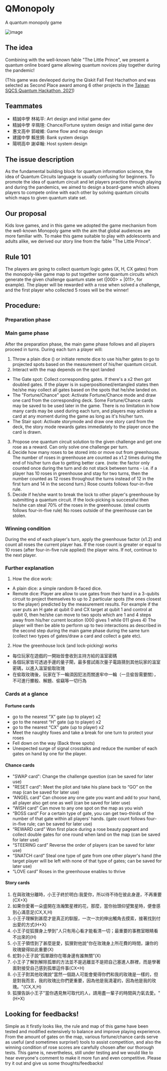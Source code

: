 # QMonopoly
A quantum monopoly game

![image](https://user-images.githubusercontent.com/29524895/141688811-42082c55-de54-4a8f-834e-708b4042ca19.png)

## The idea
Combining with the well-known fable "The Little Prince", we present a quantum online board game allowing quantum novices play together during the pandemic!

(This game was devleoped during the Qiskit Fall Fest Hachathon and was selected as Second Place award among 6 other projects in the [Taiwan SQCS Quantum Hackathon, 2021](https://qiskitfallfest.hypeinnovation.com/servlet/hype/IMT?documentTableId=396317851979055264&userAction=Browse&templateName=&documentId=1a0c3bc2a3e054f2f9fcce91f3584020))

## Teammates
- 精誠中學 林祐平: Art design and initial game dev 
- 精誠中學 辛珮瑄: Chance/Fortune system design and initial game dev
- 惠文高中 郭峻維: Game flow and map design
- 建國中學 賴昱錡: Bank system design
- 陽明高中 謝卓翰: Host system design

## The issue description
As the fundamental building block for quantum information science, the idea of Quantum Circuits language is usually confusing for beginners.
To promote the idea of quantum circuit and let players practice through playing and during the pandemics, we aimed to design a board-game which allows players to compete online with each other by solving quantum circuits which maps to given quantum state set.

## Our proposal
Kids love games, and in this game we adopted the game mechanism from the well-known Monopoly game with the aim that global audiences are more familiar with.
To make this game suitable to play with adolescents and adults alike, we derived our story line from the fable "The Little Prince".

## Rule 101
The players are going to collect quantum logic gates (X, H, CX gates) from the monopoly-like game map to put together some quantum circuits which generate the given challenge quantum state set (|000> + |011>, for example). The player will be rewarded with a rose when solved a challenge, and the first player who collected 5 roses will be the winner!

## Procedure:

### Preparation phase

### Main game phase
After the preparation phase, the main game phase follows and all players proceed in turns. During each turn a player will:
1. Throw a plain dice () or initiate remote dice to use his/her gates to go to projected spots based on the measurement of his/her quantum circuit.
2. Interact with the map depends on the spot landed
- The Gate spot: Collect corresponding gates. If there's a x2 then got doubled gates. If the player is in superpositioned/entangled states then he/she may collect all gates based on the spots that he/she landed on.
- The "Fortune/Chance" spot: Activate Fortune/Chance mode and draw one card from the corresponding deck. Some Fortune/Chance cards may be saved to be used later in the game. There is no limitation in how many cards may be used during each turn, and players may activate a card at any moment during the game as long as it's his/her turn.
- The Stair spot: Activate storymode and draw one story card from the deck, the story mode rewards gates immediately to the player once the card is drawn.
3. Propose one quantum circuit solution to the given challenge and get one rose as a reward. Can only solve one challenge per turn.
4. Decide how many roses to be stored into or move out from greenhouse. The number of roses in greenhouse are counted as x1.2 times during the end of his/her turn due to getting better care. (note: the factor only counted once during the turn and do not stack between turns - i.e. if a player has 10 roses in greenhouse and stay for two turns, then the number counted as 12 roses throughout the turns instead of 12 in the first turn and 14 in the second turn.) Rose counts follows four-in-five rule.
5. Decide if he/she want to break the lock to other player's greenhouse by submitting a quantum circuit. If the lock-picking is successful then he/she can steal 70% of the roses in the greenhouse. (steal counts follows four-in-five rule) No roses outside of the greenhouse can be stolen.

### Winning condition
During the end of each player's turn, apply the greenhouse factor (x1.2) and count all roses the current player has. If the rose count is greater or equal to 10 roses (after four-in-five rule applied) the player wins. If not, continue to the next player.

### Further explanation
1. How the dice work:
- A plain dice: a simple random 8-faced dice.
- Remote dice: Player are allow to use gates from their hand in a 3-qubits circuit to project themselves to up to 2 particular spots (the ones closest to the player) predicted by the measurement results. For example if the user puts an H gate at qubit 0 and CX target at qubit 1 and control at qubit 0, then he/she can move to two spots which are 1 and 4 steps away from his/her current location (000 gives 1 while 011 gives 4) The player will then be able to perform up to two interactions as described in the second step during the main game phase during the same turn (collect two types of gates/draw a card and collect a gate etc).  
2. How the greenhouse lock (and lock-picking) works
- 每位玩家在遊戲的一開始皆會收到主持方給的溫室密碼
- 各個玩家皆可透過手邊的量子閘，最多嘗試兩次量子電路猜到其他玩家的溫室密碼，以進入溫室偷取玫瑰
- 在偷取玫瑰後，玩家在下一輪須因犯法而關進牢中一輪（一旦偷皆需要關），不可進行擲骰、解題、偷竊等一切行為

### Cards at a glance
#### Fortune cards
- go to the nearest “X” gate (up to player) x2
- go to the nearest “H” gate (up to player) x2
- go to the nearest “CX” gate (up to player) x2
- Meet the naughty foxes and take a break for one turn to protect your roses
- Fell down on the way (Back three spots)
- Unexpected surge of signal crosstalks and reduce the number of each gates on hand by one for the player.

#### Chance cards
- "SWAP card": Change the challenge question (can be saved for later use)
- "RESET card": Meet the pilot and take his plane back to “GO” on the map (can be saved for later use)
- “ANGEL card” Can choose any one gate you want and add to your hand, all player also get one as well (can be saved for later use)
- “WISH card” Can move to any one spot on the map as you wish
- “BOSS card” For a certain type of gate, you can get two-thirds of the number of that gate within all players' hands. (gate count follows four-in-five rule; can be saved for later use)
- “REWARD card” Won first place during a rose beauty pageant and collect double gates for one round when land on the map (can be saved for later use)
- “STEERING card” Reverse the order of players (can be saved for later use)
- “SNATCH card” Steal one type of gate from one other player's hand (the target player will be left with none of that type of gates; can be saved for later use)
- “LOVE card” Roses in the greenhouse enables to thrive 

#### Story cards
1. 在與玫瑰分離時，小王子終於明白:我愛你，所以待不待在彼此身邊，不再重要(CX+X)
2. 如果你愛著一朵盛開在浩瀚繁星裡的花，那麼，當你抬頭仰望繁星時，便會感到心滿意足(CX,X,H)
3. 小王子理解到甚麼才是真正的馴服，一次一次的伸出觸角去摸索，接著找到付出愛的方式(H+X)
4. 小王子從狐狸身上學到"人只有用心看才能看清一切；最重要的事務室眼睛看不出來的(H)
5. 小王子領悟到了甚麼是愛，狐狸對他說"你在玫瑰身上所花費的時間，讓你的玫瑰變得如此重要(X)
6. 蛇對小王子說“孤單跟你在哪身邊有誰無關”(X)
7. 小王子了解到解除孤單的方法並不是逃離並不是把自己塞進人群裡，而是學著面對接受自己感到孤單這件事(CX+H)
8. 小王子對其他玫瑰說"當然一個路人可能會覺得你們和我的玫瑰是一樣的，但是對我而言，我的玫瑰比你們更重要，因為他是我澆灌的，因為他是我的玫瑰。"(CX,X,H)
9. 狐狸告訴小王子"當你遇見無可取代的人，請用盡一輩子的時間與力氣去愛。"(H+X)

## Looking for feedbacks!
Simple as it firstly looks like, the rule and map of this game have been tested and modified extensively to balance and improve playing experience. From the amount of gates on the map, various fortune/chance cards serve as useful (and sometimes surprise!) tools to assist competition, and also the winning condition of rose scores are carefully chosen after our thorough tests. This game is, nevertheless, still under testing and we would like to hear everyone's comment to make it more fun and even competitive. Please try it out and give us some thoughts/feedbacks!
